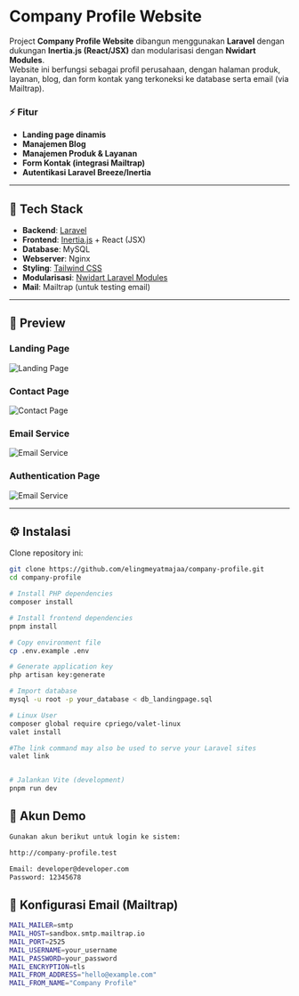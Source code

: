# Company Profile Website

Project **Company Profile Website** dibangun menggunakan **Laravel** dengan dukungan **Inertia.js (React/JSX)** dan modularisasi dengan **Nwidart Modules**.  
Website ini berfungsi sebagai profil perusahaan, dengan halaman produk, layanan, blog, dan form kontak yang terkoneksi ke database serta email (via Mailtrap).

### ⚡ Fitur
- **Landing page dinamis**
- **Manajemen Blog**
- **Manajemen Produk & Layanan**
- **Form Kontak (integrasi Mailtrap)**
- **Autentikasi Laravel Breeze/Inertia**


---


## 🚀 Tech Stack
- **Backend**: [Laravel](https://laravel.com/)  
- **Frontend**: [Inertia.js](https://inertiajs.com/) + React (JSX)  
- **Database**: MySQL 
- **Webserver**: Nginx
- **Styling**: [Tailwind CSS](https://tailwindcss.com/)  
- **Modularisasi**: [Nwidart Laravel Modules](https://nwidart.com/laravel-modules)  
- **Mail**: Mailtrap (untuk testing email)  


---

## 📸 Preview

### Landing Page
![Landing Page](./public/screenshots/landing_page.png)

### Contact Page
![Contact Page](<img width="1905" height="1677" alt="contact_page" src="https://github.com/user-attachments/assets/57feee7e-c398-47da-831c-b261929a5c1d" />
)

### Email Service
![Email Service](./public/screenshots/email.png)

### Authentication Page
![Email Service](./public/screenshots/list_contact.png)


---

## ⚙️ Instalasi

Clone repository ini:
```bash
git clone https://github.com/elingmeyatmajaa/company-profile.git
cd company-profile

# Install PHP dependencies
composer install

# Install frontend dependencies
pnpm install

# Copy environment file
cp .env.example .env

# Generate application key
php artisan key:generate

# Import database
mysql -u root -p your_database < db_landingpage.sql

# Linux User
composer global require cpriego/valet-linux
valet install

#The link command may also be used to serve your Laravel sites
valet link 


# Jalankan Vite (development)
pnpm run dev
```

## 🔑 Akun Demo
```bash
Gunakan akun berikut untuk login ke sistem:

http://company-profile.test

Email: developer@developer.com
Password: 12345678
```

## 📧 Konfigurasi Email (Mailtrap)
```bash
MAIL_MAILER=smtp
MAIL_HOST=sandbox.smtp.mailtrap.io
MAIL_PORT=2525
MAIL_USERNAME=your_username
MAIL_PASSWORD=your_password
MAIL_ENCRYPTION=tls
MAIL_FROM_ADDRESS="hello@example.com"
MAIL_FROM_NAME="Company Profile"
```

